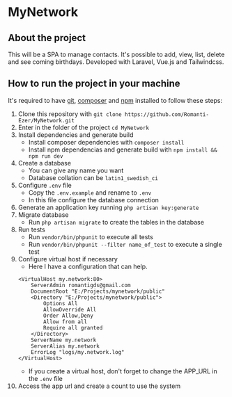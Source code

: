 # MyNetwork

## About the project
This will be a SPA to manage contacts.
It's possible to add, view, list, delete and see coming birthdays.
Developed with Laravel, Vue.js and Tailwindcss.

## How to run the project in your machine
It's required to have [git](https://git-scm.com/downloads), [composer](https://getcomposer.org/download/) and [npm](https://nodejs.org/en/download/) installed to follow these steps:
1. Clone this repository with ```git clone https://github.com/Romanti-Ezer/MyNetwork.git```
2. Enter in the folder of the project ```cd MyNetwork```
3. Install dependencies and generate build
    * Install composer dependencies with ```composer install```
    * Install npm dependencias and generate build with ```npm install && npm run dev```
4. Create a database
    * You can give any name you want
    * Database collation can be ```latin1_swedish_ci```
5. Configure ```.env``` file
    * Copy the ```.env.example``` and rename to ```.env```
    * In this file configure the database connection
6. Generate an application key running ```php artisan key:generate```
7. Migrate database
    * Run ```php artisan migrate``` to create the tables in the database
8. Run tests
    * Run ```vendor/bin/phpunit``` to execute all tests
    * Run ```vendor/bin/phpunit --filter name_of_test``` to execute a single test
9. Configure virtual host if necessary
    * Here I have a configuration that can help.
    ```
    <VirtualHost my.network:80>
        ServerAdmin romantigds@gmail.com
        DocumentRoot "E:/Projects/mynetwork/public"
        <Directory "E:/Projects/mynetwork/public">
            Options All
            AllowOverride All
            Order Allow,Deny
            Allow from all
            Require all granted
        </Directory>
        ServerName my.network
        ServerAlias my.network
        ErrorLog "logs/my.network.log"
    </VirtualHost>
    ```
    * If you create a virtual host, don't forget to change the APP_URL in the ```.env``` file
11. Access the app url and create a count to use the system